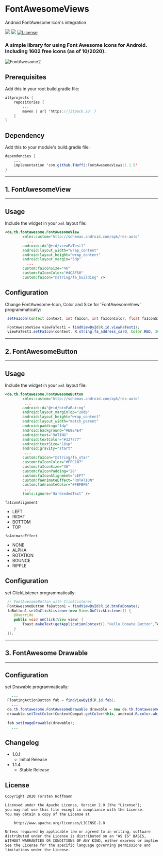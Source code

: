 <!-- https://guides.github.com/features/mastering-markdown/ -->
# FontAwesomeViews
Android FontAwesome Icon's integration


<img src="https://img.shields.io/badge/API-16%2B-brightgreen.svg" style="max-width:100%;"> [![](https://jitpack.io/v/THoffi/FontAwesomeViews.svg)](https://jitpack.io/#THoffi/FontAwesomeViews) [![License](https://img.shields.io/badge/License-Apache%202.0-blue.svg)](https://opensource.org/licenses/Apache-2.0)

### A simple library for using Font Awesome Icons for Android.<br>Including 1602 free icons (as of 10/2020).

<!-- from Issues -->
![FontAwesome2](https://user-images.githubusercontent.com/22442874/98095543-03532480-1e8b-11eb-86be-86ed8ca5f2e2.gif)
<br>

## Prerequisites
Add this in your root build.gradle file:
```java
allprojects {
    repositories {
     	...
        maven { url 'https://jitpack.io' }
    }
}
```

## Dependency
Add this to your module's build.gradle file:

```java
dependencies {
	...
	implementation 'com.github.THoffi:FontAwesomeViews:1.1.5'
}
```

---
## 1. FontAwesomeView
---
## Usage
Include the widget in your `xml` layout file:

```xml
<de.th.fontawesome.FontAwesomeView
        xmlns:custom="http://schemas.android.com/apk/res-auto"
	      ...
        android:id="@+id/viewFaTest1"
        android:layout_width="wrap_content"
        android:layout_height="wrap_content"
        android:layout_margin="5dp"
	      ...
        custom:faIconSize="46"
        custom:faIconColor="#4CAF50"
        custom:faIcon="@string/fa_building" />
```

## Configuration

Change FontAwesome-Icon, Color and Size for 'FontAwesomeView' programmatically:
```java
 setFaIcon(Context context, int faIcon, int faIconColor, float faIconSize)
```

```java
 FontAwesomeView viewFaTest1 = findViewById(R.id.viewFaTest1);
 viewFaTest1.setFaIcon(context, R.string.fa_address_card, Color.RED, 36);
```

---
## 2. FontAwesomeButton
---
## Usage
Include the widget in your `xml` layout file:

```xml
<de.th.fontawesome.FontAwesomeButton
        xmlns:custom="http://schemas.android.com/apk/res-auto"
	     ...
        android:id="@+id/btnFaRating"
        android:layout_marginTop="20dp"
        android:layout_height="wrap_content"
        android:layout_width="match_parent"
        android:padding="1dp"
        android:background="#E8E4E4"
        android:text="RATING"
        android:textColor="#327777"
        android:textSize="18sp"
        android:gravity="start"
	     ...
        custom:faIcon="@string/fa_star"
        custom:faIconColor="#FFC107"
        custom:faIconSize="36"
        custom:faIconPadding="28"
        custom:faIconAlignment="LEFT"
        custom:faAnimateEffect="ROTATION"
        custom:faAnimateColor="#FBFBFB"
	     ...
        tools:ignore="HardcodedText" />
```
`faIconAlignment`
* LEFT
* RIGHT
* BOTTOM
* TOP

`faAnimateEffect`
* NONE
* ALPHA
* ROTATION
* BOUNCE
* RIPPLE

## Configuration

set ClickListener programmatically:
```java
 // FontAwesomeButton with ClickListener
 FontAwesomeButton faButton1 = findViewById(R.id.btnFaDonate);
 faButton1.setOnClickListener(new View.OnClickListener() {
    @Override
    public void onClick(View view) {
        Toast.makeText(getApplicationContext(),"Hello Donate Button",Toast.LENGTH_SHORT).show();
    }
 });
```

---
## 3. FontAwesome Drawable
---

## Configuration

set Drawable programmatically:
```java
   ...
 FloatingActionButton fab = findViewById(R.id.fab);
   ...
 de.th.fontawesome.FontAwesomeDrawable drawable = new de.th.fontawesome.FontAwesomeDrawable(this, R.string.fa_address_card);
 drawable.setTextColor(ContextCompat.getColor(this, android.R.color.white));
 
 fab.setImageDrawable(drawable);
   ...
```

## Changelog

* 1.0.1
	* Initial Release
* 1.1.4
	* Stable Release


## License

```txt
Copyright 2020 Torsten Hoffmann

Licensed under the Apache License, Version 2.0 (the "License");
you may not use this file except in compliance with the License.
You may obtain a copy of the License at

    http://www.apache.org/licenses/LICENSE-2.0

Unless required by applicable law or agreed to in writing, software
distributed under the License is distributed on an "AS IS" BASIS,
WITHOUT WARRANTIES OR CONDITIONS OF ANY KIND, either express or implied.
See the License for the specific language governing permissions and
limitations under the License.
```
